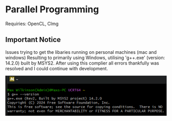 # Parallel Programming

Requiries: OpenCL, Clmg

## Important Notice

Issues trying to get the libaries running on personal machines (mac and windows)
Resulting to primarily using Windows, utilising 'g++.exe' (version: 14.2.0) built by MSYS2. After using this complier all errors thankfully was resolved and I could continue with development.

![MSYS2, g++](/not_assessed/msys2_g++.png)